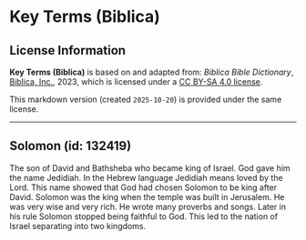 # Key Terms (Biblica)

## License Information

**Key Terms (Biblica)** is based on and adapted from: _Biblica Bible Dictionary_, [Biblica, Inc.](https://www.biblica.com/), 2023, which is licensed under a [CC BY-SA 4.0 license](https://creativecommons.org/licenses/by-sa/4.0/legalcode.en).

This markdown version (created `2025-10-20`) is provided under the same license.



--------------------------------

## Solomon (id: 132419)

The son of David and Bathsheba who became king of Israel. God gave him the name Jedidiah. In the Hebrew language Jedidiah means loved by the Lord. This name showed that God had chosen Solomon to be king after David. Solomon was the king when the temple was built in Jerusalem. He was very wise and very rich. He wrote many proverbs and songs. Later in his rule Solomon stopped being faithful to God. This led to the nation of Israel separating into two kingdoms.


